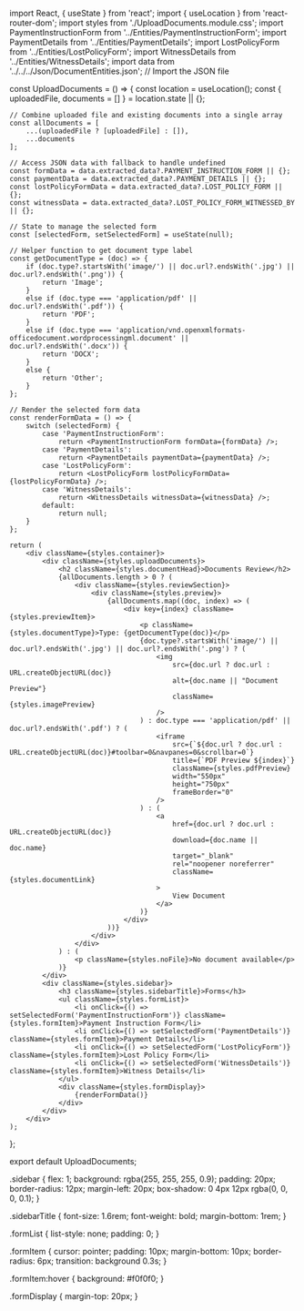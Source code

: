import React, { useState } from 'react';
import { useLocation } from 'react-router-dom';
import styles from './UploadDocuments.module.css';
import PaymentInstructionForm from '../Entities/PaymentInstructionForm';
import PaymentDetails from '../Entities/PaymentDetails';
import LostPolicyForm from '../Entities/LostPolicyForm';
import WitnessDetails from '../Entities/WitnessDetails';
import data from '../../../Json/DocumentEntities.json'; // Import the JSON file

const UploadDocuments = () => {
    const location = useLocation();
    const { uploadedFile, documents = [] } = location.state || {};

    // Combine uploaded file and existing documents into a single array
    const allDocuments = [
        ...(uploadedFile ? [uploadedFile] : []),
        ...documents
    ];

    // Access JSON data with fallback to handle undefined
    const formData = data.extracted_data?.PAYMENT_INSTRUCTION_FORM || {};
    const paymentData = data.extracted_data?.PAYMENT_DETAILS || {};
    const lostPolicyFormData = data.extracted_data?.LOST_POLICY_FORM || {};
    const witnessData = data.extracted_data?.LOST_POLICY_FORM_WITNESSED_BY || {};

    // State to manage the selected form
    const [selectedForm, setSelectedForm] = useState(null);

    // Helper function to get document type label
    const getDocumentType = (doc) => {
        if (doc.type?.startsWith('image/') || doc.url?.endsWith('.jpg') || doc.url?.endsWith('.png')) {
            return 'Image';
        }
        else if (doc.type === 'application/pdf' || doc.url?.endsWith('.pdf')) {
            return 'PDF';
        }
        else if (doc.type === 'application/vnd.openxmlformats-officedocument.wordprocessingml.document' || doc.url?.endsWith('.docx')) {
            return 'DOCX';
        }
        else {
            return 'Other';
        }
    };

    // Render the selected form data
    const renderFormData = () => {
        switch (selectedForm) {
            case 'PaymentInstructionForm':
                return <PaymentInstructionForm formData={formData} />;
            case 'PaymentDetails':
                return <PaymentDetails paymentData={paymentData} />;
            case 'LostPolicyForm':
                return <LostPolicyForm lostPolicyFormData={lostPolicyFormData} />;
            case 'WitnessDetails':
                return <WitnessDetails witnessData={witnessData} />;
            default:
                return null;
        }
    };

    return (
        <div className={styles.container}>
            <div className={styles.uploadDocuments}>
                <h2 className={styles.documentHead}>Documents Review</h2>
                {allDocuments.length > 0 ? (
                    <div className={styles.reviewSection}>
                        <div className={styles.preview}>
                            {allDocuments.map((doc, index) => (
                                <div key={index} className={styles.previewItem}>
                                    <p className={styles.documentType}>Type: {getDocumentType(doc)}</p>
                                    {doc.type?.startsWith('image/') || doc.url?.endsWith('.jpg') || doc.url?.endsWith('.png') ? (
                                        <img
                                            src={doc.url ? doc.url : URL.createObjectURL(doc)}
                                            alt={doc.name || "Document Preview"}
                                            className={styles.imagePreview}
                                        />
                                    ) : doc.type === 'application/pdf' || doc.url?.endsWith('.pdf') ? (
                                        <iframe
                                            src={`${doc.url ? doc.url : URL.createObjectURL(doc)}#toolbar=0&navpanes=0&scrollbar=0`}
                                            title={`PDF Preview ${index}`}
                                            className={styles.pdfPreview}
                                            width="550px"
                                            height="750px"
                                            frameBorder="0"
                                        />
                                    ) : (
                                        <a
                                            href={doc.url ? doc.url : URL.createObjectURL(doc)}
                                            download={doc.name || doc.name}
                                            target="_blank"
                                            rel="noopener noreferrer"
                                            className={styles.documentLink}
                                        >
                                            View Document
                                        </a>
                                    )}
                                </div>
                            ))}
                        </div>
                    </div>
                ) : (
                    <p className={styles.noFile}>No document available</p>
                )}
            </div>
            <div className={styles.sidebar}>
                <h3 className={styles.sidebarTitle}>Forms</h3>
                <ul className={styles.formList}>
                    <li onClick={() => setSelectedForm('PaymentInstructionForm')} className={styles.formItem}>Payment Instruction Form</li>
                    <li onClick={() => setSelectedForm('PaymentDetails')} className={styles.formItem}>Payment Details</li>
                    <li onClick={() => setSelectedForm('LostPolicyForm')} className={styles.formItem}>Lost Policy Form</li>
                    <li onClick={() => setSelectedForm('WitnessDetails')} className={styles.formItem}>Witness Details</li>
                </ul>
                <div className={styles.formDisplay}>
                    {renderFormData()}
                </div>
            </div>
        </div>
    );
};

export default UploadDocuments;



.sidebar {
    flex: 1;
    background: rgba(255, 255, 255, 0.9);
    padding: 20px;
    border-radius: 12px;
    margin-left: 20px;
    box-shadow: 0 4px 12px rgba(0, 0, 0, 0.1);
}

.sidebarTitle {
    font-size: 1.6rem;
    font-weight: bold;
    margin-bottom: 1rem;
}

.formList {
    list-style: none;
    padding: 0;
}

.formItem {
    cursor: pointer;
    padding: 10px;
    margin-bottom: 10px;
    border-radius: 6px;
    transition: background 0.3s;
}

.formItem:hover {
    background: #f0f0f0;
}

.formDisplay {
    margin-top: 20px;
}

